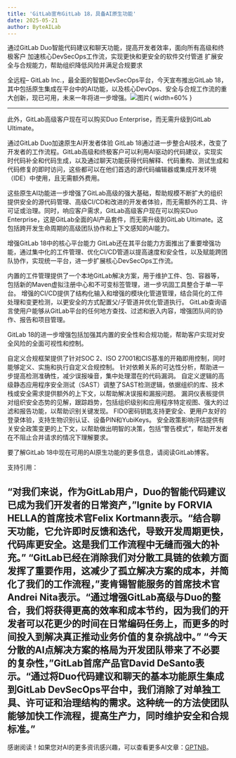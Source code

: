 ```yaml
---
title: 'GitLab宣布GitLab 18，具备AI原生功能'
date: 2025-05-21
author: ByteAILab
---
```


通过GitLab Duo智能代码建议和聊天功能，提高开发者效率，面向所有高级和终极客户
加速核心DevSecOps工作流，实现更快和更安全的软件交付管道
扩展安全与合规能力，帮助组织降低风险并满足合规要求

全远程– GitLab Inc.，最全面的智能DevSecOps平台，今天宣布推出GitLab 18，其中包括原生集成在平台中的AI功能，以及核心DevOps、安全与合规工作流的重大创新，现已可用，未来一年将进一步增强。![图片](https://ai-techpark.com/wp-content/uploads/GitLab.jpg){ width=60% }

---
此外，GitLab高级客户现在可以购买Duo Enterprise，而无需升级到GitLab Ultimate。

通过GitLab Duo加速原生AI开发者体验
GitLab 18通过进一步整合AI技术，改变了开发者的工作流程。GitLab高级和终极客户可以利用AI驱动的代码建议，实现实时代码补全和代码生成，以及通过聊天功能获得代码解释、代码重构、测试生成和代码修复的即时访问，这些都可以在他们首选的源代码编辑器或集成开发环境（IDE）中使用，且无需额外费用。

这些原生AI功能进一步增强了GitLab高级的强大基础，帮助规模不断扩大的组织提供安全的源代码管理、高级CI/CD和改进的开发者体验，而无需额外的工具、许可证或治理。同时，响应客户需求，GitLab高级客户现在可以购买Duo Enterprise，这是GitLab全面的AI产品套件，而无需升级到GitLab Ultimate。这包括跨开发生命周期的高级团队协作和上下文感知的AI能力。

增强GitLab 18中的核心平台能力
GitLab还在其平台能力方面推出了重要增强功能，通过集中化的工件管理、优化CI/CD管道以提高速度和安全性，以及赋能跨团队协作，实现统一平台，进一步扩展核心DevSecOps工作流。

内置的工件管理提供了一个本地GitLab解决方案，用于维护工件、包、容器等，包括新的Maven虚拟注册中心和不可变标签管理，进一步巩固工具整合于单一平台。
增强的CI/CD提供了结构化输入和增强的模块化管道管理，结合简化的工件处理和变更检测，以更安全的方式配置父/子管道并优化管道执行。
GitLab查询语言使用户能够从GitLab平台的任何地方查找、过滤和嵌入内容，增强团队间的协作、报告和项目管理。

GitLab 18的进一步增强包括加强其内置的安全性和合规功能，帮助客户实现对安全风险的全面可视性和控制。

自定义合规框架提供了针对SOC 2、ISO 27001和CIS基准的开箱即用控制，同时能够定义、实施和执行自定义合规控制。
针对依赖关系的可达性分析，帮助进一步提高检测准确性，减少误报噪音，集中处理潜在的代码漏洞。
自定义逻辑的高级静态应用程序安全测试（SAST）调整了SAST检测逻辑，依据组织的库、技术栈或安全需求提供额外的上下文，以帮助解决误报和漏报问题。
漏洞仪表板提供对组织安全态势的见解，跟踪趋势，包括组织级别和应用程序特定视图、强大的过滤和报告功能，以帮助识别关键发现。
FIDO密码钥匙支持更安全、更用户友好的登录体验，支持生物识别认证、设备PIN和YubiKeys。
安全政策影响评估提供有关安全政策变更的上下文，以帮助做出明智的决策，包括“警告模式”，帮助开发者在不阻止合并请求的情况下理解要求。

要了解GitLab 18中现在可用的AI原生功能的更多信息，请阅读GitLab博客。

支持引用：

“对我们来说，作为GitLab用户，Duo的智能代码建议已成为我们开发者的日常资产，”Ignite by FORVIA HELLA的首席技术官Felix Kortmann表示。“结合聊天功能，它允许即时反馈和迭代，导致开发周期更快，代码库更安全。这是我们工作流程中无缝而强大的补充。”
“GitLab已经在消除我们对分散工具链的依赖方面发挥了重要作用，这减少了孤立解决方案的成本，并简化了我们的工作流程，”麦肯锡智能服务的首席技术官Andrei Nita表示。“通过增强GitLab高级与Duo的整合，我们将获得更高的效率和成本节约，因为我们的开发者可以花更少的时间在日常编码任务上，而更多的时间投入到解决真正推动业务价值的复杂挑战中。”
“今天分散的AI点解决方案的格局为开发团队带来了不必要的复杂性，”GitLab首席产品官David DeSanto表示。“通过将Duo代码建议和聊天的基本功能原生集成到GitLab DevSecOps平台中，我们消除了对单独工具、许可证和治理结构的需求。这种统一的方法使团队能够加快工作流程，提高生产力，同时维护安全和合规标准。”
---
感谢阅读！如果您对AI的更多资讯感兴趣，可以查看更多AI文章：[GPTNB](https://gptnb.com)。